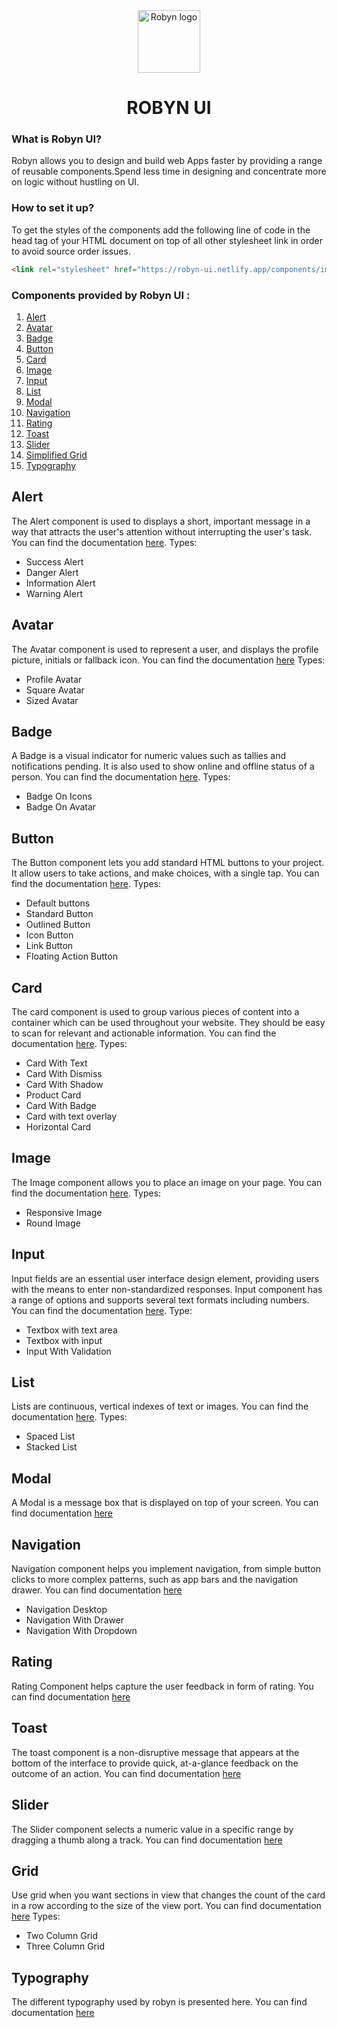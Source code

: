 <div align="center">
  <img src="./" height="100" width="100" alt="Robyn logo"/>
  
# ROBYN UI
</div>



### What is Robyn UI?
Robyn allows you to design and build web Apps faster by providing a range of reusable components.Spend less time in designing and concentrate more on logic without hustling on UI.

### How to set it up?
To get the styles of the components add the following line of code in the head tag of your HTML document on top of all other stylesheet link in order to avoid source order issues.
```html
<link rel="stylesheet" href="https://robyn-ui.netlify.app/components/import.css">
```

### Components provided by Robyn UI :
1.  [Alert](#alert)
2.  [Avatar](#avatar)
3.  [Badge](#badge)
4.  [Button](#button)
5.  [Card](#card)
6.  [Image](#image)
7.  [Input](#input)
8.  [List](#list)
9.  [Modal](#modal)
10. [Navigation](#navigation)
11. [Rating](#rating)
12. [Toast](#toast)
13. [Slider](#slider)
14. [Simplified Grid](#Grid)
15. [Typography](#typography)

## Alert
The Alert component is used to displays a short, important message in a way that attracts the user's attention without interrupting the user's task.
You can find the documentation [here](https://robyn-ui.netlify.app/components/alert/alert.html).
Types:
- Success Alert
- Danger Alert
- Information Alert
- Warning Alert

## Avatar
The Avatar component is used to represent a user, and displays the profile picture, initials or fallback icon.
You can find the documentation [here](https://robyn-ui.netlify.app/components/avatar/avatar.html)
Types:
- Profile Avatar
- Square Avatar
- Sized Avatar

## Badge
A Badge is a visual indicator for numeric values such as tallies and notifications pending. It is also used to show online and offline status of a person.
You can find the documentation [here](https://robyn-ui.netlify.app/components/badge/badge.html).
Types:
- Badge On Icons
- Badge On Avatar

## Button
The Button component lets you add standard HTML buttons to your project. It allow users to take actions, and make choices, with a single tap.
You can find the documentation [here](https://robyn-ui.netlify.app/components/buttons/button.html).
Types:
- Default buttons
- Standard Button
- Outlined Button
- Icon Button
- Link Button
- Floating Action Button

## Card
The card component is used to group various pieces of content into a container which can be used throughout your website. They should be easy to scan for relevant and actionable information.
You can find the documentation [here](https://robyn-ui.netlify.app/components/card/card.html).
Types:
- Card With Text
- Card With Dismiss
- Card With Shadow
- Product Card
- Card With Badge
- Card with text overlay
- Horizontal Card

## Image
The Image component allows you to place an image on your page.
You can find the documentation [here](https://robyn-ui.netlify.app/components/image/image.html).
Types:
- Responsive Image
- Round Image


## Input
Input fields are an essential user interface design element, providing users with the means to enter non-standardized responses. Input component has a range of options and supports several text formats including numbers.
You can find the documentation [here](https://robyn-ui.netlify.app/components/input/input.html).
Type:
- Textbox with text area
- Textbox with input
- Input With Validation

## List
Lists are continuous, vertical indexes of text or images. 
You can find the documentation [here](https://robyn-ui.netlify.app/components/list/list.html).
Types:
- Spaced List
- Stacked List

## Modal 
A Modal is a message box that is displayed on top of your screen.
You can find documentation [here](https://robyn-ui.netlify.app/components/modal/modal.html)

## Navigation
Navigation component helps you implement navigation, from simple button clicks to more complex patterns, such as app bars and the navigation drawer. 
You can find documentation [here](https://robyn-ui.netlify.app/components/navigation/navigation.html)
- Navigation Desktop
- Navigation With Drawer
- Navigation With Dropdown

## Rating
Rating Component helps capture the user feedback in form of rating.
You can find documentation [here](https://robyn-ui.netlify.app/components/rating/rating.html)

## Toast
The toast component is a non-disruptive message that appears at the bottom of the interface to provide quick, at-a-glance feedback on the outcome of an action.
You can find documentation [here](https://robyn-ui.netlify.app/components/toast/toast.html)

## Slider
The Slider component selects a numeric value in a specific range by dragging a thumb along a track.
You can find documentation [here](https://robyn-ui.netlify.app/components/slider/slider.html)

## Grid
Use grid when you want sections in view that changes the count of the card in a row according to the size of the view port.
You can find documentation [here](https://robyn-ui.netlify.app/components/grid/grid.html)
Types:
 - Two Column Grid
 - Three Column Grid

## Typography
The different typography used by robyn is presented here.
You can find documentation [here](https://robyn-ui.netlify.app/components/typography/typography.html)

